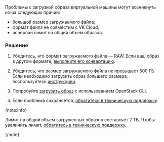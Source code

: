 Проблемы с загрузкой образа виртуальной машины могут возникнуть из-за следующих причин:

* большой размер загружаемого файла;
* формат файла не совместим с VK Cloud;
* исчерпан лимит на общий объем образов.

### Решение

1. Убедитесь, что формат загружаемого файла — RAW. Если ваш образ в другом формате, [выполните его конвертацию](../../how-to-guides/packer#1_konvertiruyte_obraz_v_format_raw).

1. Убедитесь, что размер загружаемого файла не превышает 500 ГБ. Если необходимо загрузить образ большего размера, воспользуйтесь [инструкцией](/ru/storage/s3/how-to-guides/load-large-image).

1. Попробуйте [загрузить образ](/ru/computing/iaas/instructions/images/images-manage#import_obraza) с использованием OpenStack CLI. 

1. Если проблема сохраняется, [обратитесь в техническую поддержку](/ru/contacts). 

{note:info}

Лимит на общий объем загруженных образов составляет 2 ТБ. Чтобы увеличить лимит, [обратитесь в техническую поддержку](/ru/contacts).

{/note}